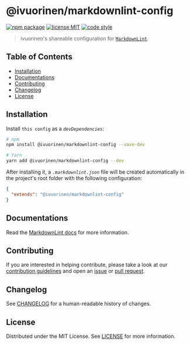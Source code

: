 # @ivuorinen/markdownlint-config <!-- omit in toc -->

[![npm package][npm-badge]][npm-link] [![license MIT][license-badge]][license-link] [![code style][style-badge]][style-link]

> ivuorinen's shareable configuration for [`MarkdownLint`][markdownlint-link].

## Table of Contents <!-- omit in toc -->

- [Installation](#installation)
- [Documentations](#documentations)
- [Contributing](#contributing)
- [Changelog](#changelog)
- [License](#license)

## Installation

Install `this config` as a _`devDependencies`_:

```sh
# npm
npm install @ivuorinen/markdownlint-config --save-dev

# Yarn
yarn add @ivuorinen/markdownlint-config --dev
```

After installing it, a _`.markdownlint.json`_ file will be created automatically in the project's root folder with the following configuration:

```json
{
  "extends": "@ivuorinen/markdownlint-config"
}
```

## Documentations

Read the [MarkdownLint docs][markdownlint-docs-link] for more information.

## Contributing

If you are interested in helping contribute, please take a look at our [contribution guidelines][contributing-link] and open an [issue][issue-link] or [pull request][pull-request-link].

## Changelog

See [CHANGELOG][changelog-link] for a human-readable history of changes.

## License

Distributed under the MIT License. See [LICENSE][license-link] for more information.

[changelog-link]: ./CHANGELOG.md
[markdownlint-docs-link]: https://github.com/DavidAnson/markdownlint
[markdownlint-link]: https://github.com/DavidAnson/markdownlint
[contributing-link]: https://github.com/ivuorinen/.github/blob/main/CONTRIBUTING.md
[issue-link]: https://github.com/ivuorinen/base-configs/issues
[license-badge]: https://img.shields.io/github/license/ivuorinen/base-configs?style=flat-square&labelColor=292a44&color=663399
[license-link]: ./LICENSE
[npm-badge]: https://img.shields.io/npm/v/@ivuorinen/markdownlint-config?style=flat-square&labelColor=292a44&color=663399
[npm-link]: https://www.npmjs.com/package/@ivuorinen/markdownlint-config
[pull-request-link]: https://github.com/ivuorinen/base-configs/pulls
[style-badge]: https://img.shields.io/badge/code_style-ivuorinen%E2%80%99s-663399.svg?labelColor=292a44&style=flat-square
[style-link]: https://github.com/ivuorinen/base-configs
